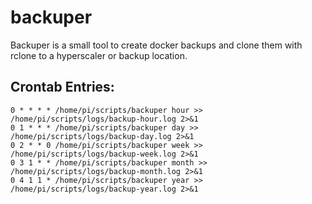 # backuper

Backuper is a small tool to create docker backups and clone them with rclone to a hyperscaler or backup location.
 
## Crontab Entries:
```
0 * * * * /home/pi/scripts/backuper hour >> /home/pi/scripts/logs/backup-hour.log 2>&1
0 1 * * * /home/pi/scripts/backuper day >> /home/pi/scripts/logs/backup-day.log 2>&1
0 2 * * 0 /home/pi/scripts/backuper week >> /home/pi/scripts/logs/backup-week.log 2>&1
0 3 1 * * /home/pi/scripts/backuper month >> /home/pi/scripts/logs/backup-month.log 2>&1
0 4 1 1 * /home/pi/scripts/backuper year >> /home/pi/scripts/logs/backup-year.log 2>&1
```
